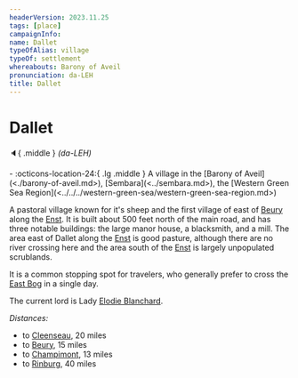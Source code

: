 ```yaml
---
headerVersion: 2023.11.25
tags: [place]
campaignInfo:
name: Dallet
typeOfAlias: village
typeOf: settlement
whereabouts: Barony of Aveil
pronunciation: da-LEH
title: Dallet
---
```

# Dallet
:speaker:{ .middle } *(da-LEH)*  
<div class="grid cards ext-narrow-margin ext-one-column" markdown>
-    :octicons-location-24:{ .lg .middle } A village in the [Barony of Aveil](<./barony-of-aveil.md>), [Sembara](<../sembara.md>), the [Western Green Sea Region](<../../../western-green-sea/western-green-sea-region.md>)  
</div>


A pastoral village known for it's sheep and the first village of east of [Beury](<cleenseau-region/beury.md>) along the [Enst](<../../rivers/wistel-enst-watershed/enst.md>). It is built about 500 feet north of the main road, and has three notable buildings: the large manor house, a blacksmith, and a mill. The area east of Dallet along the [Enst](<../../rivers/wistel-enst-watershed/enst.md>) is good pasture, although there are no river crossing here and the area south of the [Enst](<../../rivers/wistel-enst-watershed/enst.md>) is largely unpopulated scrublands. 

It is a common stopping spot for travelers, who generally prefer to cross the [East Bog](<cleenseau-region/east-bog.md>) in a single day. 

The current lord is Lady [Elodie Blanchard](<../../../../people/sembarans/elodie-blanchard.md>). 



_Distances:_
* to [Cleenseau](<cleenseau-region/cleenseau/cleenseau.md>), 20 miles
* to [Beury](<cleenseau-region/beury.md>), 15 miles
* to [Champimont](<./champimont.md>), 13 miles
* to [Rinburg](<./rinburg.md>), 40 miles